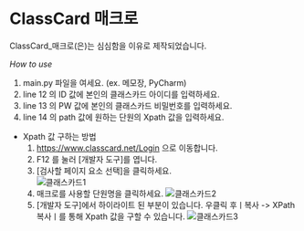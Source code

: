 # ClassCard 매크로
ClassCard_매크로(은)는 심심함을 이유로 제작되었습니다.

*How to use*
1. main.py 파일을 여세요. (ex. 메모장, PyCharm)
2. line 12 의 ID 값에 본인의 클래스카드 아이디를 입력하세요.
3. line 13 의 PW 값에 본인의 클래스카드 비밀번호를 입력하세요.
4. line 14 의 path 값에 원하는 단원의 Xpath 값을 입력하세요.
* Xpath 값 구하는 방법
  1. https://www.classcard.net/Login 으로 이동합니다.
  2. F12 를 눌러 [개발자 도구]를 엽니다.
  3. [검사할 페이지 요소 선택]을 클릭하세요.<br/>
  ![클래스카드1](https://media.discordapp.net/attachments/830246342491111485/1164925288082309230/image.png?ex=6544fc37&is=65328737&hm=aae2168b0d77d33e70eab6691f108fa3d5a4aac18d6493d2b479220ad2e119f9&=)
  5. 매크로를 사용할 단원명을 클릭하세요.
  ![클래스카드2](https://media.discordapp.net/attachments/830246342491111485/1164924599067218032/image.png?ex=6544fb93&is=65328693&hm=13c32a2ae50786d392923d63588f31e345811ded5062b10f30163f8e753881ab&=)
  6. [개발자 도구]에서 하이라이트 된 부분이 있습니다. 우클릭 후ㅣ복사 -> XPath 복사ㅣ를 통해 Xpath 값을 구할 수 있습니다.
  ![클래스카드3](https://media.discordapp.net/attachments/830246342491111485/1164926605022466078/image.png?ex=6544fd71&is=65328871&hm=457162cf5d4d25463a1d69b8f84a38d071838b6d8182393c2c0a0bcd513cee16&=)
  
